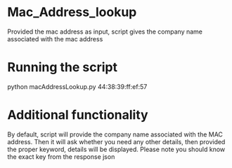 # Mac_Address_lookup

Provided the mac address as input, script gives the company name associated with the mac address

# Running the script

python macAddressLookup.py 44:38:39:ff:ef:57

# Additional functionality
By default, script will provide the company name associated with the MAC address. Then it will ask whether you need any other details, then provided the proper keyword, details will be displayed. Please note you should know the exact key from the response json 



